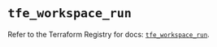 # `tfe_workspace_run`

Refer to the Terraform Registry for docs: [`tfe_workspace_run`](https://registry.terraform.io/providers/hashicorp/tfe/0.60.1/docs/resources/workspace_run).
